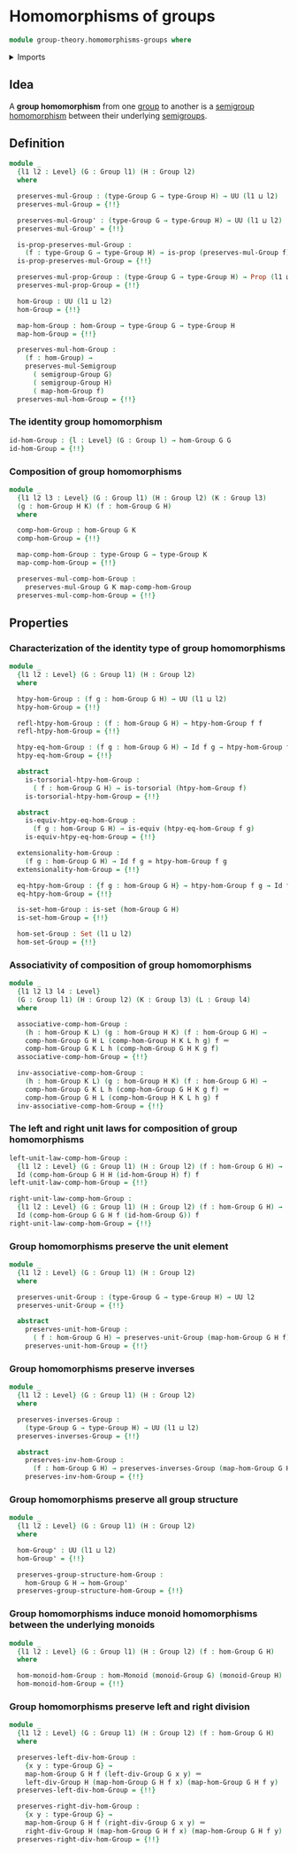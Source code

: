 # Homomorphisms of groups

```agda
module group-theory.homomorphisms-groups where
```

<details><summary>Imports</summary>

```agda
open import foundation.action-on-identifications-functions
open import foundation.cartesian-product-types
open import foundation.dependent-pair-types
open import foundation.equivalences
open import foundation.identity-types
open import foundation.propositions
open import foundation.sets
open import foundation.torsorial-type-families
open import foundation.universe-levels

open import group-theory.groups
open import group-theory.homomorphisms-monoids
open import group-theory.homomorphisms-semigroups
```

</details>

## Idea

A **group homomorphism** from one [group](group-theory.groups.md) to another is
a [semigroup homomorphism](group-theory.homomorphisms-semigroups.md) between
their underlying [semigroups](group-theory.semigroups.md).

## Definition

```agda
module _
  {l1 l2 : Level} (G : Group l1) (H : Group l2)
  where

  preserves-mul-Group : (type-Group G → type-Group H) → UU (l1 ⊔ l2)
  preserves-mul-Group = {!!}

  preserves-mul-Group' : (type-Group G → type-Group H) → UU (l1 ⊔ l2)
  preserves-mul-Group' = {!!}

  is-prop-preserves-mul-Group :
    (f : type-Group G → type-Group H) → is-prop (preserves-mul-Group f)
  is-prop-preserves-mul-Group = {!!}

  preserves-mul-prop-Group : (type-Group G → type-Group H) → Prop (l1 ⊔ l2)
  preserves-mul-prop-Group = {!!}

  hom-Group : UU (l1 ⊔ l2)
  hom-Group = {!!}

  map-hom-Group : hom-Group → type-Group G → type-Group H
  map-hom-Group = {!!}

  preserves-mul-hom-Group :
    (f : hom-Group) →
    preserves-mul-Semigroup
      ( semigroup-Group G)
      ( semigroup-Group H)
      ( map-hom-Group f)
  preserves-mul-hom-Group = {!!}
```

### The identity group homomorphism

```agda
id-hom-Group : {l : Level} (G : Group l) → hom-Group G G
id-hom-Group = {!!}
```

### Composition of group homomorphisms

```agda
module _
  {l1 l2 l3 : Level} (G : Group l1) (H : Group l2) (K : Group l3)
  (g : hom-Group H K) (f : hom-Group G H)
  where

  comp-hom-Group : hom-Group G K
  comp-hom-Group = {!!}

  map-comp-hom-Group : type-Group G → type-Group K
  map-comp-hom-Group = {!!}

  preserves-mul-comp-hom-Group :
    preserves-mul-Group G K map-comp-hom-Group
  preserves-mul-comp-hom-Group = {!!}
```

## Properties

### Characterization of the identity type of group homomorphisms

```agda
module _
  {l1 l2 : Level} (G : Group l1) (H : Group l2)
  where

  htpy-hom-Group : (f g : hom-Group G H) → UU (l1 ⊔ l2)
  htpy-hom-Group = {!!}

  refl-htpy-hom-Group : (f : hom-Group G H) → htpy-hom-Group f f
  refl-htpy-hom-Group = {!!}

  htpy-eq-hom-Group : (f g : hom-Group G H) → Id f g → htpy-hom-Group f g
  htpy-eq-hom-Group = {!!}

  abstract
    is-torsorial-htpy-hom-Group :
      ( f : hom-Group G H) → is-torsorial (htpy-hom-Group f)
    is-torsorial-htpy-hom-Group = {!!}

  abstract
    is-equiv-htpy-eq-hom-Group :
      (f g : hom-Group G H) → is-equiv (htpy-eq-hom-Group f g)
    is-equiv-htpy-eq-hom-Group = {!!}

  extensionality-hom-Group :
    (f g : hom-Group G H) → Id f g ≃ htpy-hom-Group f g
  extensionality-hom-Group = {!!}

  eq-htpy-hom-Group : {f g : hom-Group G H} → htpy-hom-Group f g → Id f g
  eq-htpy-hom-Group = {!!}

  is-set-hom-Group : is-set (hom-Group G H)
  is-set-hom-Group = {!!}

  hom-set-Group : Set (l1 ⊔ l2)
  hom-set-Group = {!!}
```

### Associativity of composition of group homomorphisms

```agda
module _
  {l1 l2 l3 l4 : Level}
  (G : Group l1) (H : Group l2) (K : Group l3) (L : Group l4)
  where

  associative-comp-hom-Group :
    (h : hom-Group K L) (g : hom-Group H K) (f : hom-Group G H) →
    comp-hom-Group G H L (comp-hom-Group H K L h g) f ＝
    comp-hom-Group G K L h (comp-hom-Group G H K g f)
  associative-comp-hom-Group = {!!}

  inv-associative-comp-hom-Group :
    (h : hom-Group K L) (g : hom-Group H K) (f : hom-Group G H) →
    comp-hom-Group G K L h (comp-hom-Group G H K g f) ＝
    comp-hom-Group G H L (comp-hom-Group H K L h g) f
  inv-associative-comp-hom-Group = {!!}
```

### The left and right unit laws for composition of group homomorphisms

```agda
left-unit-law-comp-hom-Group :
  {l1 l2 : Level} (G : Group l1) (H : Group l2) (f : hom-Group G H) →
  Id (comp-hom-Group G H H (id-hom-Group H) f) f
left-unit-law-comp-hom-Group = {!!}

right-unit-law-comp-hom-Group :
  {l1 l2 : Level} (G : Group l1) (H : Group l2) (f : hom-Group G H) →
  Id (comp-hom-Group G G H f (id-hom-Group G)) f
right-unit-law-comp-hom-Group = {!!}
```

### Group homomorphisms preserve the unit element

```agda
module _
  {l1 l2 : Level} (G : Group l1) (H : Group l2)
  where

  preserves-unit-Group : (type-Group G → type-Group H) → UU l2
  preserves-unit-Group = {!!}

  abstract
    preserves-unit-hom-Group :
      ( f : hom-Group G H) → preserves-unit-Group (map-hom-Group G H f)
    preserves-unit-hom-Group = {!!}
```

### Group homomorphisms preserve inverses

```agda
module _
  {l1 l2 : Level} (G : Group l1) (H : Group l2)
  where

  preserves-inverses-Group :
    (type-Group G → type-Group H) → UU (l1 ⊔ l2)
  preserves-inverses-Group = {!!}

  abstract
    preserves-inv-hom-Group :
      (f : hom-Group G H) → preserves-inverses-Group (map-hom-Group G H f)
    preserves-inv-hom-Group = {!!}
```

### Group homomorphisms preserve all group structure

```agda
module _
  {l1 l2 : Level} (G : Group l1) (H : Group l2)
  where

  hom-Group' : UU (l1 ⊔ l2)
  hom-Group' = {!!}

  preserves-group-structure-hom-Group :
    hom-Group G H → hom-Group'
  preserves-group-structure-hom-Group = {!!}
```

### Group homomorphisms induce monoid homomorphisms between the underlying monoids

```agda
module _
  {l1 l2 : Level} (G : Group l1) (H : Group l2) (f : hom-Group G H)
  where

  hom-monoid-hom-Group : hom-Monoid (monoid-Group G) (monoid-Group H)
  hom-monoid-hom-Group = {!!}
```

### Group homomorphisms preserve left and right division

```agda
module _
  {l1 l2 : Level} (G : Group l1) (H : Group l2) (f : hom-Group G H)
  where

  preserves-left-div-hom-Group :
    {x y : type-Group G} →
    map-hom-Group G H f (left-div-Group G x y) ＝
    left-div-Group H (map-hom-Group G H f x) (map-hom-Group G H f y)
  preserves-left-div-hom-Group = {!!}

  preserves-right-div-hom-Group :
    {x y : type-Group G} →
    map-hom-Group G H f (right-div-Group G x y) ＝
    right-div-Group H (map-hom-Group G H f x) (map-hom-Group G H f y)
  preserves-right-div-hom-Group = {!!}
```
